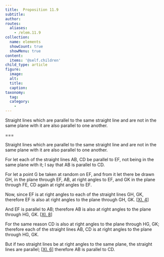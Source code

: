 ```yaml
---
title:  Proposition 11.9
subtitle: 
author:
routes:
  aliases:
    - /elem.11.9
collection:
  name: elements
  showCount: true
  showMenu: true
content:
  items: '@self.children'
child_type: article
figure:
  image:
  alt:
  title:
  caption:
taxonomy:
  tag:
  category:
    - 
---
```


<p>
       <hi rend="ital">Straight lines which are parallel to the same straight line and are not in the same plane with it are also parallel to one another.</hi>
      </p>

===

<p>
       <span class="ital">Straight lines which are parallel to the same straight line and are not in the same plane with it are also parallel to one another.</span>
      </p>

<p>For let each of the straight lines <span class="ital">AB</span>, <span class="ital">CD</span> be parallel to <span class="ital">EF</span>, not being in the same plane with it; I say that <span class="ital">AB</span> is parallel to <span class="ital">CD</span>. 
      </p>

<p>For let a point <span class="ital">G</span> be taken at random on <span class="ital">EF</span>, and from it let there be drawn <span class="ital">GH</span>, in the plane through <span class="ital">EF</span>, <span class="ital">AB</span>, at right angles to <span class="ital">EF</span>, and <span class="ital">GK</span> in the plane through <span class="ital">FE</span>, <span class="ital">CD</span> again at right angles to <span class="ital">EF</span>. </p>

<p>Now, since <span class="ital">EF</span> is at right angles to each of the straight lines <span class="ital">GH</span>, <span class="ital">GK</span>, therefore <span class="ital">EF</span> is also at right angles to the plane through <span class="ital">GH</span>, <span class="ital">GK</span>. [<a href="/elem.11.4">XI. 4</a>] </p>

<p>And <span class="ital">EF</span> is parallel to <span class="ital">AB</span>; therefore <span class="ital">AB</span> is also at right angles to the plane through <span class="ital">HG</span>, <span class="ital">GK</span>. [<a href="/elem.11.8">XI. 8</a>] </p>

<p>For the same reason <span class="ital">CD</span> is also at right angles to the plane through <span class="ital">HG</span>, <span class="ital">GK</span>; therefore each of the straight lines <span class="ital">AB</span>, <span class="ital">CD</span> is at right angles to the plane through <span class="ital">HG</span>, <span class="ital">GK</span>. </p>

<p>But if two straight lines be at right angles to the same plane, the straight lines are parallel; [<a href="/elem.11.6">XI. 6</a>] therefore <span class="ital">AB</span> is parallel to <span class="ital">CD</span>.</p>

